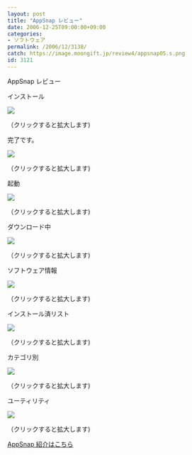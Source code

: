 ```yaml
---
layout: post
title: "AppSnap レビュー"
date: 2006-12-25T09:00:00+09:00
categories:
- ソフトウェア
permalink: /2006/12/3138/
catch: https://image.moongift.jp/review4/appsnap05.s.png
id: 3121
---
```

AppSnap レビュー  
<!--more-->

インストール

  

[![](https://image.moongift.jp/review4/appsnap01.s.png)](https://image.moongift.jp/review4/appsnap01.png)  
  
（クリックすると拡大します)

  

完了です。

  

[![](https://image.moongift.jp/review4/appsnap02.s.png)](https://image.moongift.jp/review4/appsnap02.png)  
  
（クリックすると拡大します)

  

起動

  

[![](https://image.moongift.jp/review4/appsnap03.s.png)](https://image.moongift.jp/review4/appsnap03.png)  
  
（クリックすると拡大します)

  

ダウンロード中

  

[![](https://image.moongift.jp/review4/appsnap04.s.png)](https://image.moongift.jp/review4/appsnap04.png)  
  
（クリックすると拡大します)

  

ソフトウェア情報

  

[![](https://image.moongift.jp/review4/appsnap05.s.png)](https://image.moongift.jp/review4/appsnap05.png)  
  
（クリックすると拡大します)

  

インストール済リスト

  

[![](https://image.moongift.jp/review4/appsnap06.s.png)](https://image.moongift.jp/review4/appsnap06.png)  
  
（クリックすると拡大します)

  

カテゴリ別

  

[![](https://image.moongift.jp/review4/appsnap07.s.png)](https://image.moongift.jp/review4/appsnap07.png)  
  
（クリックすると拡大します)

  

  

ユーティリティ

  

[![](https://image.moongift.jp/review4/appsnap08.s.png)](https://image.moongift.jp/review4/appsnap08.png)  
  
（クリックすると拡大します)

  

[AppSnap 紹介はこちら](http://oss.moongift.jp/intro/i-3127.html)

